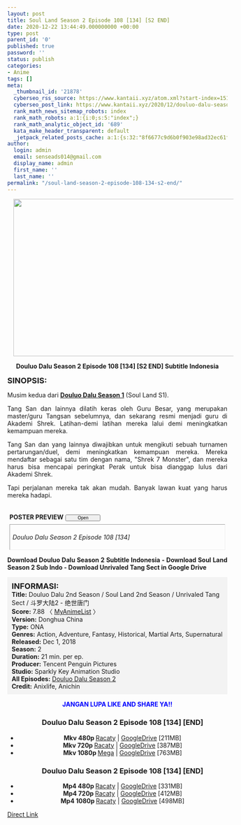 ```yaml
---
layout: post
title: Soul Land Season 2 Episode 108 [134] [S2 END]
date: 2020-12-22 13:44:49.000000000 +00:00
type: post
parent_id: '0'
published: true
password: ''
status: publish
categories:
- Anime
tags: []
meta:
  _thumbnail_id: '21878'
  cyberseo_rss_source: https://www.kantaii.xyz/atom.xml?start-index=151&max-results=150
  cyberseo_post_link: https://www.kantaii.xyz/2020/12/douluo-dalu-season-2-episode-108-134-end.html
  rank_math_news_sitemap_robots: index
  rank_math_robots: a:1:{i:0;s:5:"index";}
  rank_math_analytic_object_id: '689'
  kata_make_header_transparent: default
  _jetpack_related_posts_cache: a:1:{s:32:"8f6677c9d6b0f903e98ad32ec61f8deb";a:2:{s:7:"expires";i:1650039362;s:7:"payload";a:0:{}}}
author:
  login: admin
  email: senseads014@gmail.com
  display_name: admin
  first_name: ''
  last_name: ''
permalink: "/soul-land-season-2-episode-108-134-s2-end/"
---
```

<div class="separator" style="clear: both; text-align: center;"><a href="https://1.bp.blogspot.com/-XOkMvdzCWQ8/X9Sw5pESMbI/AAAAAAAADb8/r2nuVjAcL7oPQqpftrUjR_zoibgQiq0GQCLcBGAsYHQ/s1365/Soul%2BLand%2BS2%2BEp%2B108%2Bc.jpg" style="margin-left: 1em; margin-right: 1em;"><img border="0" data-original-height="767" data-original-width="1365" height="360" src="{{ site.baseurl }}/assets/2020/12/Soul%2BLand%2BS2%2BEp%2B108%2Bc.jpg" width="640" /></a></div>
<p>
<div style="text-align: center;"><b>Douluo Dalu Season 2 Episode 108 [134] [S2 END] Subtitle Indonesia</b></p>
</div>
<p><b><span style="font-size: large;">SINOPSIS:</span></b>
<div style="text-align: justify;">Musim kedua dari <b><a href="http://www.kantaii.web.id/2018/12/douluo-dalu-season-i-batch.html" target="_blank" rel="noopener">Douluo Dalu Season 1</a></b> (Soul Land S1).</p>
<p>Tang San dan lainnya dilatih keras oleh Guru Besar, yang merupakan master/guru Tangsan sebelumnya, dan sekarang resmi menjadi guru di Akademi Shrek. Latihan-demi latihan mereka lalui demi meningkatkan kemampuan mereka.</p>
<p>Tang San dan yang lainnya diwajibkan untuk mengikuti sebuah turnamen pertarungan/duel, demi meningkatkan kemampuan mereka. Mereka mendaftar sebagai satu tim dengan nama, "Shrek 7 Monster", dan mereka harus bisa mencapai peringkat Perak untuk bisa dianggap lulus dari Akademi Shrek.</p>
<p>Tapi perjalanan mereka tak akan mudah. Banyak lawan kuat yang harus mereka hadapi.</p>
<p><a name="more"></a>
<div>
<div style="margin: 5px;">
<div class="smallfont" style="margin-bottom: 2px;"><span style="font-weight: bold;"><br />POSTER PREVIEW</span><input onclick="if (this.parentNode.parentNode.getElementsByTagName('div')[1].getElementsByTagName('div')[0].style.display != '') { this.parentNode.parentNode.getElementsByTagName('div')[1].getElementsByTagName('div')[0].style.display = ''; this.innerText = ''; this.value = ' Close..'; } else { this.parentNode.parentNode.getElementsByTagName('div')[1].getElementsByTagName('div')[0].style.display = 'none'; this.innerText = ''; this.value = ' Clik Here'; }" style="font-size: 10px; margin: 5px; padding: 0px; width: 80px;" type="button" value="Open" /></div>
<div class="alt2" style="border: 1px inset; margin: 0px; padding: 6px;">
<div style="display: none;">
<div class="separator" style="clear: both; text-align: center;"><a href="https://1.bp.blogspot.com/-9Gf25hhFRB0/X9Sw9GE1i7I/AAAAAAAADcY/fAaaeU86KOAhQfsdrf3ergWlofiEV2c5QCLcBGAsYHQ/s1365/Soul%2BLand%2BS2%2BEp%2B108%2Bj.jpg" style="margin-left: 1em; margin-right: 1em;"><img border="0" data-original-height="767" data-original-width="1365" height="360" src="{{ site.baseurl }}/assets/2020/12/Soul%2BLand%2BS2%2BEp%2B108%2Bj.jpg" width="640" /></a></div>
<p>
<div class="separator" style="clear: both; text-align: center;"><a href="https://1.bp.blogspot.com/-UG4eA-eRjEU/X9Sw8zNN99I/AAAAAAAADcU/5PklTm4zp4w34o542lGz6DoieeoDrHc4ACLcBGAsYHQ/s1365/Soul%2BLand%2BS2%2BEp%2B108%2Bi.jpg" style="margin-left: 1em; margin-right: 1em;"><img border="0" data-original-height="767" data-original-width="1365" height="360" src="{{ site.baseurl }}/assets/2020/12/Soul%2BLand%2BS2%2BEp%2B108%2Bi.jpg" width="640" /></a></div>
<p>
<div class="separator" style="clear: both; text-align: center;"><a href="https://1.bp.blogspot.com/-iyU3EjevsC0/X9Sw7yNTPfI/AAAAAAAADcQ/cH9t_QcJn48VEt2VhlY9ELn5gN1K5nIigCLcBGAsYHQ/s1365/Soul%2BLand%2BS2%2BEp%2B108%2Bh.jpg" style="margin-left: 1em; margin-right: 1em;"><img border="0" data-original-height="767" data-original-width="1365" height="360" src="{{ site.baseurl }}/assets/2020/12/Soul%2BLand%2BS2%2BEp%2B108%2Bh.jpg" width="640" /></a></div>
<p>
<div class="separator" style="clear: both; text-align: center;"><a href="https://1.bp.blogspot.com/-vlAx3hqu1yg/X9Sw7hR9ACI/AAAAAAAADcM/weB7IhJdPMQWtHoIEjQSuqWprTo6O_h0wCLcBGAsYHQ/s1365/Soul%2BLand%2BS2%2BEp%2B108%2Bg.jpg" style="margin-left: 1em; margin-right: 1em;"><img border="0" data-original-height="767" data-original-width="1365" height="360" src="{{ site.baseurl }}/assets/2020/12/Soul%2BLand%2BS2%2BEp%2B108%2Bg.jpg" width="640" /></a></div>
<p>
<div class="separator" style="clear: both; text-align: center;"><a href="https://1.bp.blogspot.com/-r78DX_qkKp8/X9Sw7ccCZDI/AAAAAAAADcI/-9Tfcc2JvlcLYmwSzJtsfkXhWXr9ZS_SwCLcBGAsYHQ/s1365/Soul%2BLand%2BS2%2BEp%2B108%2Bf.jpg" style="margin-left: 1em; margin-right: 1em;"><img border="0" data-original-height="767" data-original-width="1365" height="360" src="{{ site.baseurl }}/assets/2020/12/Soul%2BLand%2BS2%2BEp%2B108%2Bf.jpg" width="640" /></a></div>
<p>
<div class="separator" style="clear: both; text-align: center;"><a href="https://1.bp.blogspot.com/--188H87oL_0/X9Sw6vJddvI/AAAAAAAADcE/NJEHYLCHmegs6KcNXJua239ejR_ysNuQACLcBGAsYHQ/s1365/Soul%2BLand%2BS2%2BEp%2B108%2Be.jpg" style="margin-left: 1em; margin-right: 1em;"><img border="0" data-original-height="767" data-original-width="1365" height="360" src="{{ site.baseurl }}/assets/2020/12/Soul%2BLand%2BS2%2BEp%2B108%2Be.jpg" width="640" /></a></div>
<p>
<div class="separator" style="clear: both; text-align: center;"><a href="https://1.bp.blogspot.com/--uuPNh3-fK4/X9Sw6jieP5I/AAAAAAAADcA/02Zs9iSNMcgg4fsswXIvU8lHB9vZRMzLgCLcBGAsYHQ/s1365/Soul%2BLand%2BS2%2BEp%2B108%2Bd.jpg" style="margin-left: 1em; margin-right: 1em;"><img border="0" data-original-height="767" data-original-width="1365" height="360" src="{{ site.baseurl }}/assets/2020/12/Soul%2BLand%2BS2%2BEp%2B108%2Bd.jpg" width="640" /></a></div>
<p>
<div class="separator" style="clear: both; text-align: center;"><a href="https://1.bp.blogspot.com/-XOkMvdzCWQ8/X9Sw5pESMbI/AAAAAAAADb8/r2nuVjAcL7oPQqpftrUjR_zoibgQiq0GQCLcBGAsYHQ/s1365/Soul%2BLand%2BS2%2BEp%2B108%2Bc.jpg" style="margin-left: 1em; margin-right: 1em;"><img border="0" data-original-height="767" data-original-width="1365" height="360" src="{{ site.baseurl }}/assets/2020/12/Soul%2BLand%2BS2%2BEp%2B108%2Bc.jpg" width="640" /></a></div>
<p>
<div class="separator" style="clear: both; text-align: center;"><a href="https://1.bp.blogspot.com/-uqPHksEb9nY/X9Sw5ra2vGI/AAAAAAAADb0/KmJ-6RvihtU6n04-H-Ku3Aig7G0ylDTLQCLcBGAsYHQ/s1365/Soul%2BLand%2BS2%2BEp%2B108%2Bb.jpg" style="margin-left: 1em; margin-right: 1em;"><img border="0" data-original-height="767" data-original-width="1365" height="360" src="{{ site.baseurl }}/assets/2020/12/Soul%2BLand%2BS2%2BEp%2B108%2Bb.jpg" width="640" /></a></div>
<p>
<div class="separator" style="clear: both; text-align: center;"><a href="https://1.bp.blogspot.com/-OwmHC6mI_Nw/X9Sw5jooLnI/AAAAAAAADb4/f_ngesKWmRI0VcxUU1WdE5lhRyo4TptwACLcBGAsYHQ/s1365/Soul%2BLand%2BS2%2BEp%2B108%2Ba.jpg" style="margin-left: 1em; margin-right: 1em;"><img border="0" data-original-height="767" data-original-width="1365" height="360" src="{{ site.baseurl }}/assets/2020/12/Soul%2BLand%2BS2%2BEp%2B108%2Ba.jpg" width="640" /></a></div>
</div>
<p><em>Douluo Dalu Season 2 Episode 108 [134]</em></div>
</div>
</div>
<p> <b>Download Douluo Dalu Season 2 Subtitle Indonesia - Download Soul Land Season 2 Sub Indo - Download Unrivaled Tang Sect in Google Drive</b></div>
<p>
<div style="background-color: #f3f3f3; padding: 10px; text-align: left;"><b><span style="font-size: large;">INFORMASI:</span></b><br /><b>Title:</b> Douluo Dalu 2nd Season / Soul Land 2nd Season / Unrivaled Tang Sect / 斗罗大陆2 - 绝世唐门<br /><b>Score:</b> 7.88 〈 <a href="https://myanimelist.net/anime/37822/Douluo_Dalu_2nd_Season?q=Douluo%20Dalu" target="_blank" rel="noopener">MyAnimeList</a>&nbsp;〉<br /><b>Version:</b> Donghua China<br /><b>Type:</b> ONA<br /><b>Genres:</b> Action, Adventure, Fantasy, Historical, Martial Arts, Supernatural<br /><b>Released:</b> Dec 1, 2018<br /><b>Season:</b> 2<br /><b>Duration:</b> 21 min. per ep.<br /><b>Producer:</b> Tencent Penguin Pictures<br /><b>Studio:</b> Sparkly Key Animation Studio<br /><b>All Episodes:</b> <a href="http://www.kantaii.web.id/2020/02/douluo-dalu-season-2.html" target="_blank" rel="noopener">Douluo Dalu Season 2</a><br /><b>Credit:</b> Anixlife, Anichin</div>
<p>
<div style="text-align: center;"><b><span style="color: blue;">JANGAN LUPA LIKE AND SHARE YA!!</span></b>
<div class="dl">
<ul />
<h3 style="text-align: center;">Douluo Dalu Season 2 Episode 108 [134] [END]</h3>
<li style="text-align: center;"><b>Mkv 480p </b><a href="https://semawur.com/npQDkINHr" target="_blank" rel="noopener">Racaty</a> | <a href="https://apk.miuiku.com/FIcUJ" target="_blank" rel="noopener">GoogleDrive</a> [211MB]</li>
<li style="text-align: center;"><b>Mkv 720p </b><a href="https://semawur.com/71lt" target="_blank" rel="noopener">Racaty</a> | <a href="https://apk.miuiku.com/CaPP" target="_blank" rel="noopener">GoogleDrive</a> [387MB]</li>
<li style="text-align: center;"><b>Mkv 1080p </b><a href="https://apk.miuiku.com/1AbyyXxAw" target="_blank" rel="noopener">Mega</a> | <a href="https://apk.miuiku.com/mdN9nEs0oj" target="_blank" rel="noopener">GoogleDrive</a> [763MB]</li>
</div>
<div class="dl">
<ul />
<h3 style="text-align: center;">Douluo Dalu Season 2 Episode 108 [134] [END]</h3>
<li style="text-align: center;"><b>Mp4 480p </b><a href="https://semawur.com/mtWR" target="_blank" rel="noopener">Racaty</a> | <a href="https://apk.miuiku.com/iIcYWoJvJ6" target="_blank" rel="noopener">GoogleDrive</a> [331MB]</li>
<li style="text-align: center;"><b>Mp4 720p </b><a href="https://semawur.com/rBJHTF" target="_blank" rel="noopener">Racaty</a> | <a href="https://apk.miuiku.com/tMGyxFg9" target="_blank" rel="noopener">GoogleDrive</a> [412MB]</li>
<li style="text-align: center;"><b>Mp4 1080p </b><a href="https://semawur.com/m9uSSURP3DNd" target="_blank" rel="noopener">Racaty</a> | <a href="https://apk.miuiku.com/FFYsS3uH" target="_blank" rel="noopener">GoogleDrive</a> [498MB]</li>
</div>
</div>
<link rel="stylesheet" href="https://cdnjs.cloudflare.com/ajax/libs/font-awesome/4.7.0/css/font-awesome.min.css" />
<div class="divbtn"> <a href="https://handymansurrender.com/fihup8buzv?key=94550f7ce39444073321dde3b8782f97" class="btn"><i class="fa fa-download"></i> Direct Link</a> </div>
